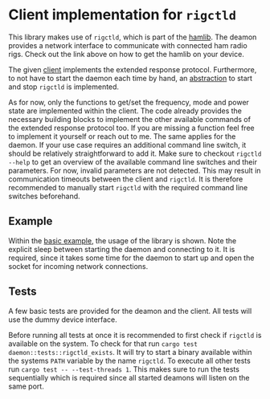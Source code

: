 # Client implementation for `rigctld`

This library makes use of `rigctld`, which is part of the [hamlib](https://hamlib.github.io/). The deamon provides a network interface to communicate with connected ham radio rigs. Check out the link above on how to get the hamlib on your device.

The given [client](src/rig.rs) implements the extended response protocol. Furthermore, to not have to start the daemon each time by hand, an [abstraction](src/daemon.rs) to start and stop `rigctld` is implemented. 

As for now, only the functions to get/set the frequency, mode and power state are implemented within the client. The code already provides the necessary building blocks to implement the other available commands of the extended response protocol too. If you are missing a function feel free to implement it yourself or reach out to me. The same applies for the daemon. If your use case requires an additional command line switch, it should be relatively straightforward to add it. Make sure to checkout `rigctld --help` to get an overview of the available command line switches and their parameters. For now, invalid parameters are not detected. This may result in communication timeouts between the client and `rigctld`. It is therefore recommended to manually start `rigctld` with the required command line switches beforehand.

## Example

Within the [basic example](examples/basic.rs), the usage of the library is shown. Note the explicit sleep between starting the daemon and connecting to it. It is required, since it takes some time for the daemon to start up and open the socket for incoming network connections.

## Tests

A few basic tests are provided for the deamon and the client. All tests will use the dummy device interface.

Before running all tests at once it is recommended to first check if `rigctld` is available on the system. To check for that run `cargo test daemon::tests::rigctld_exists`. It will try to start a binary available within the systems `PATH` variable by the name `rigctld`. To execute all other tests run `cargo test -- --test-threads 1`. This makes sure to run the tests sequentially which is required since all started deamons will listen on the same port.
